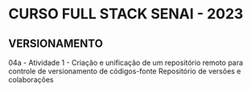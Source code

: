 # CURSO FULL STACK SENAI - 2023 #

## VERSIONAMENTO ##

04a - Atividade 1 - Criação e unificação de um repositório remoto para controle de versionamento de códigos-fonte
Repositório de versões e colaborações
